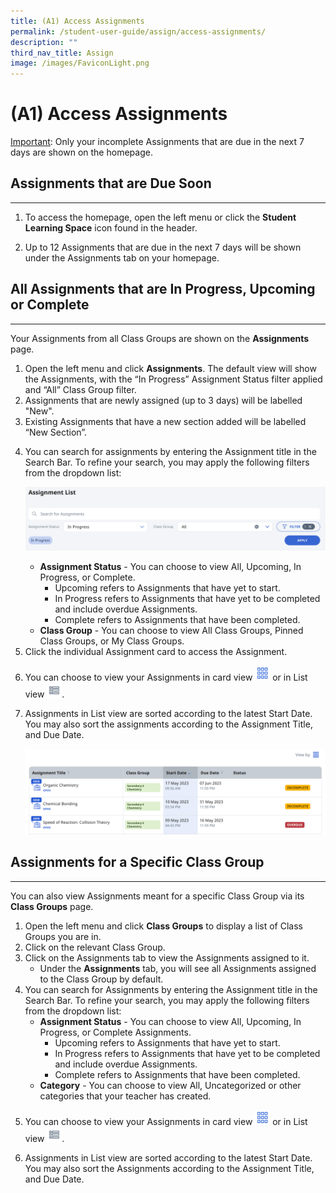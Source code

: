 ```yaml
---
title: (A1) Access Assignments
permalink: /student-user-guide/assign/access-assignments/
description: ""
third_nav_title: Assign
image: /images/FaviconLight.png
---
```

<h1 id="access-assignments">(A1) Access Assignments</h1>
<p><u>Important</u>: Only your incomplete Assignments that are due in the next 7 days are shown on the homepage.</p>
<h2 id="-assignments-that-are-due-soon-">Assignments that are Due Soon</h2>
<hr>
<ol>
<li>To access the homepage, open the left menu or click the <strong>Student Learning Space</strong> icon found in the header.</li>
<li><p>Up to 12 Assignments that are due in the next 7 days will be shown under the Assignments tab on your homepage.</p>

</li>
</ol>
<h2 id="-all-assignments-that-are-in-progress-upcoming-or-complete-">All Assignments that are In Progress, Upcoming or Complete</h2>
<hr>
<p>Your Assignments from all Class Groups are shown on the <strong>Assignments</strong> page.</p>
<ol>
<li>Open the left menu and click <strong>Assignments</strong>. The default view will show the Assignments, with the “In Progress” Assignment Status filter applied and “All” Class Group filter.</li>
<li>Assignments that are newly assigned (up to 3 days) will be labelled "New".</li>
<li>Existing Assignments that have a new section added will be labelled “New Section”.</li>
<li><p>You can search for assignments by entering the Assignment title in the Search Bar. To refine your search, you may apply the following filters from the dropdown list: </p>
<p> <img src="/images/1Student/AS-AccessAssignment2.png"></p>
<ul>
<li><strong>Assignment Status</strong> - You can choose to view All, Upcoming, In Progress, or Complete.<ul>
<li>Upcoming refers to Assignments that have yet to start.</li>
<li>In Progress refers to Assignments that have yet to be completed and include overdue Assignments.</li>
<li>Complete refers to Assignments that have been completed.</li>
</ul>
</li>
<li><strong>Class Group</strong> - You can choose to view All Class Groups, Pinned Class Groups, or My Class Groups.</li>
</ul>
</li>
<li>Click the individual Assignment card to access the Assignment.</li>
<li><p>You can choose to view your Assignments in card view <img style="width:1.5rem; display: inline;" src="/images/Icons/Card.png"> or in List view <img style="width:1.5rem; display: inline;" src="/images/Icons/List.svg">.</p>
</li>
<li><p>Assignments in List view are sorted according to the latest Start Date. You may also sort the assignments according to the Assignment Title, and Due Date.</p>
<p> <img src="/images/1Student/AS-AccessAssignment3.png"></p>
</li>
</ol>
<h2 id="-assignments-for-a-specific-class-group-">Assignments for a Specific Class Group</h2>
<hr>
<p>You can also view Assignments meant for a specific Class Group via its <strong>Class Groups</strong> page.</p>
<ol>
<li>Open the left menu and click <strong>Class Groups</strong> to display a list of Class Groups you are in. </li>
<li>Click on the relevant Class Group. </li>
<li>Click on the Assignments tab to view the Assignments assigned to it.<ul>
<li>Under the <strong>Assignments</strong> tab, you will see all Assignments assigned to the Class Group by default.</li>
</ul>
</li>
<li>You can search for Assignments by entering the Assignment title in the Search Bar. To refine your search, you may apply the following filters from the dropdown list:<ul>
<li><strong>Assignment Status</strong> - You can choose to view All, Upcoming, In Progress, or Complete Assignments.<ul>
<li>Upcoming refers to Assignments that have yet to start.</li>
<li>In Progress refers to Assignments that have yet to be completed and include overdue Assignments.</li>
<li>Complete refers to Assignments that have been completed.</li>
</ul>
</li>
<li><strong>Category</strong> - You can choose to view All, Uncategorized or other categories that your teacher has created.</li>
</ul>
</li>
<li><p>You can choose to view your Assignments in card view <img style="width:1.5rem; display: inline;" src="/images/Icons/Card.png"> or in List view <img style="width:1.5rem; display: inline;" src="/images/Icons/List.svg">. </p>

</li>
<li><p>Assignments in List view are sorted according to the latest Start Date. You may also sort the Assignments according to the Assignment Title, and Due Date.</p>
</li>
</ol>